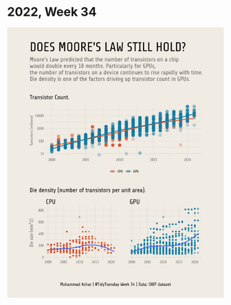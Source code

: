 # 2022, Week 34

![💾Chips](https://github.com/imagineazhar/TidyTuesday/blob/main/2022/Week_34/week_34.png)